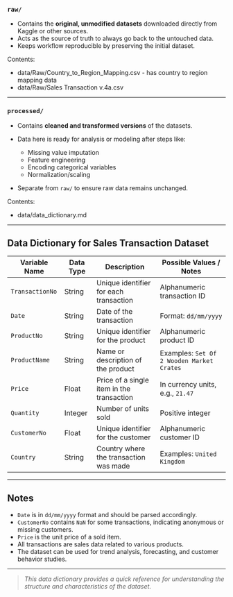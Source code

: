 ### `raw/`

* Contains the **original, unmodified datasets** downloaded directly from Kaggle or other sources.
* Acts as the source of truth to always go back to the untouched data.
* Keeps workflow reproducible by preserving the initial dataset.

Contents:
- data/Raw/Country_to_Region_Mapping.csv - has country to region mapping data
- data/Raw/Sales Transaction v.4a.csv
---

### `processed/`

* Contains **cleaned and transformed versions** of the datasets.
* Data here is ready for analysis or modeling after steps like:

  * Missing value imputation
  * Feature engineering
  * Encoding categorical variables
  * Normalization/scaling
* Separate from `raw/` to ensure raw data remains unchanged.

Contents:
- data/data_dictionary.md
---

## Data Dictionary for Sales Transaction Dataset

| Variable Name   | Data Type | Description                               | Possible Values / Notes                   |
| --------------- | --------- | ----------------------------------------- | ----------------------------------------- |
| `TransactionNo` | String    | Unique identifier for each transaction    | Alphanumeric transaction ID               |
| `Date`          | String    | Date of the transaction                   | Format: `dd/mm/yyyy`                      |
| `ProductNo`     | String    | Unique identifier for the product         | Alphanumeric product ID                   |
| `ProductName`   | String    | Name or description of the product        | Examples: `Set Of 2 Wooden Market Crates` |
| `Price`         | Float     | Price of a single item in the transaction | In currency units, e.g., `21.47`          |
| `Quantity`      | Integer   | Number of units sold                      | Positive integer                          |
| `CustomerNo`    | Float     | Unique identifier for the customer        | Alphanumeric customer ID                  |
| `Country`       | String    | Country where the transaction was made    | Examples: `United Kingdom`                |

---

## Notes

* `Date` is in `dd/mm/yyyy` format and should be parsed accordingly.
* `CustomerNo` contains `NaN` for some transactions, indicating anonymous or missing customers.
* `Price` is the unit price of a sold item.
* All transactions are sales data related to various products.
* The dataset can be used for trend analysis, forecasting, and customer behavior studies.

---

> *This data dictionary provides a quick reference for understanding the structure and characteristics of the dataset.*
